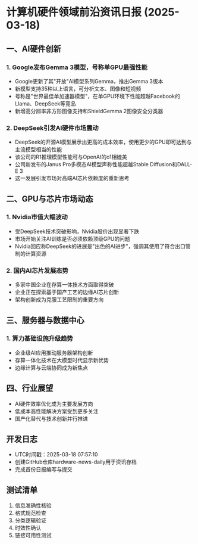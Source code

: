 # 计算机硬件领域前沿资讯日报 (2025-03-18)

## 一、AI硬件创新
### 1. Google发布Gemma 3模型，号称单GPU最强性能
- Google更新了其"开放"AI模型系列Gemma，推出Gemma 3版本
- 新模型支持35种以上语言，可分析文本、图像和短视频
- 号称是"世界最佳单加速器模型"，在单GPU环境下性能超越Facebook的Llama、DeepSeek等竞品
- 新增高分辨率非方形图像支持和ShieldGemma 2图像安全分类器

### 2. DeepSeek引发AI硬件市场震动
- DeepSeek的开源AI模型展示出更高的成本效率，使用更少的GPU即可达到与主流模型相当的性能
- 该公司的R1推理模型性能可与OpenAI的o1相媲美
- 公司新发布的Janus Pro多模态AI模型声称性能超越Stable Diffusion和DALL-E 3
- 这一发展引发市场对高端AI芯片依赖度的重新思考

## 二、GPU与芯片市场动态
### 1. Nvidia市值大幅波动
- 受DeepSeek技术突破影响，Nvidia股价出现显著下跌
- 市场开始关注AI训练是否必须依赖顶级GPU的问题
- Nvidia回应称DeepSeek的进展是"出色的AI进步"，强调其使用了符合出口管制的计算资源

### 2. 国内AI芯片发展态势
- 多家中国企业在存算一体技术方面取得突破
- 企业正在探索基于国产工艺的边缘AI芯片创新
- 架构创新成为克服工艺限制的重要方向

## 三、服务器与数据中心
### 1. 算力基础设施升级趋势
- 企业级AI应用推动服务器架构创新
- 存算一体化技术在大模型时代显示新优势
- 边缘计算与云端协同成为新焦点

## 四、行业展望
- AI硬件效率优化成为主要发展方向
- 低成本高性能解决方案受到更多关注
- 国产化替代与技术创新并行推进

## 开发日志
- UTC时间戳：2025-03-18 07:57:10
- 创建GitHub仓库hardware-news-daily用于资讯存档
- 完成首份日报编写与提交

## 测试清单
1. 信息准确性核验
2. 格式规范检查
3. 分类逻辑验证
4. 时效性确认
5. 链接可用性测试